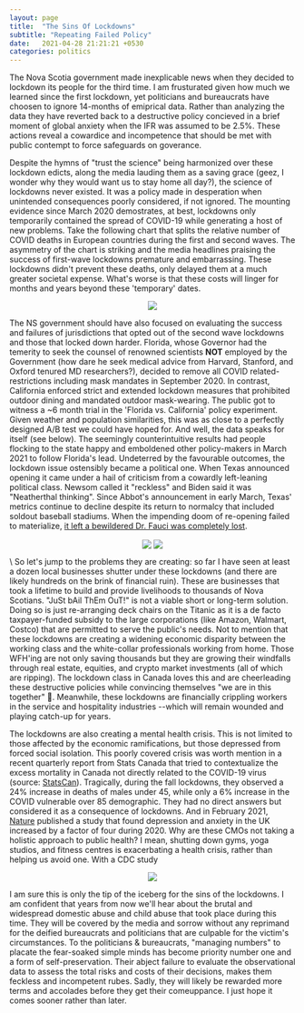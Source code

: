 ```yaml
---
layout: page
title:  "The Sins Of Lockdowns"
subtitle: "Repeating Failed Policy"
date:   2021-04-28 21:21:21 +0530
categories: politics
---
```


The Nova Scotia government made inexplicable news when they decided to lockdown its people for the third time. I am frusturated given how much we learned since the first lockdown, yet politicians and bureaucrats have choosen to ignore 14-months of emiprical data. Rather than analyzing the data they have reverted back to a destructive policy concieved in a brief moment of global anxiety when the IFR was assumed to be 2.5%. These actions reveal a cowardice and incompetence that should be met with public contempt to force safeguards on goverance.

Despite the hymns of "trust the science" being harmonized over these lockdown edicts, along the media lauding them as a saving grace (geez, I wonder why they would want us to stay home all day?), the science of lockdowns never existed. It was a policy made in desperation when unintended consequences poorly considered, if not ignored. The mounting evidence since March 2020 demostrates, at best, lockdowns only temporarily contained the spread of COVID-19 while generating a host of new problems. Take the following chart that splits the relative number of COVID deaths in European countries during the first and second waves. The asymmetry of the chart is striking and the media headlines praising the success of first-wave lockdowns premature and embarrassing. These lockdowns didn't prevent these deaths, only delayed them at a much greater societal expense. What's worse is that these costs will linger for months and years beyond these 'temporary' dates. 
  

<p align="center">
  <img align="center" src="https://jfm-data.github.io/assets/img/second_wave.png">
</p>  
  


The NS government should have also focused on evaluating the success and failures of jurisdictions that opted out of the second wave lockdowns and those that locked down harder. Florida, whose Governor had the temerity to seek the counsel of renowned scientists __NOT__ employed by the Government (how dare he seek medical advice from Harvard, Stanford, and Oxford tenured MD researchers?), decided to remove all COVID related-restrictions including mask mandates in September 2020. In contrast, California enforced strict and extended lockdown measures that prohibited outdoor dining and mandated outdoor mask-wearing. The public got to witness a ~6 month trial in the 'Florida vs. California' policy experiment. Given weather and population similarities, this was as close to a perfectly designed A/B test we could have hoped for. And well, the data speaks for itself (see below). The seemingly counterintuitive results had people flocking to the state happy and emboldened other policy-makers in March 2021 to follow Florida's lead. Undeterred by the favourable outcomes, the lockdown issue ostensibly became a political one. When Texas announced opening it came under a hail of criticism from a cowardly left-leaning political class. Newsom called it "reckless" and Biden said it was "Neatherthal thinking". Since Abbot's announcement in early March, Texas' metrics continue to decline despite its return to normalcy that included soldout baseball stadiums. When the impending doom of re-opening failed to materialize, [it left a bewildered Dr. Fauci was completely lost](https://nypost.com/2021/04/10/fauci-not-sure-why-texas-doesnt-have-covid-uptick-after-nixing-masks/). 
  

<p align="center">
  <img align="center" src="https://jfm-data.github.io/assets/img/fla_cali_covid.jpg">
  <img align="center" src="https://jfm-data.github.io/assets/img/US_states_covid.jpg">
</p>    
\
So let's jump to the problems they are creating: so far I have seen at least a dozen local businesses shutter under these lockdowns (and there are likely hundreds on the brink of financial ruin). These are businesses that took a lifetime to build and provide livelihoods to thousands of Nova Scotians. "JuSt bAil ThEm OuT!" is not a viable short or long-term solution. Doing so is just re-arranging deck chairs on the Titanic as it is a de facto taxpayer-funded subsidy to the large corporations (like Amazon, Walmart, Costco) that are permitted to serve the public's needs. Not to mention that these lockdowns are creating a widening economic disparity between the working class and the white-collar professionals working from home. Those WFH'ing are not only saving thousands but they are growing their windfalls through real estate, equities, and crypto market investments (all of which are ripping). The lockdown class in Canada loves this and are cheerleading these destructive policies while convincing themselves "we are in this together" 🤮. Meanwhile, these lockdowns are financially crippling workers in the service and hospitality industries --which will remain wounded and playing catch-up for years.  

The lockdowns are also creating a mental health crisis. This is not limited to those affected by the economic ramifications, but those depressed from forced social isolation. This poorly covered crisis was worth mention in a recent quarterly report from Stats Canada that tried to contextualize the excess mortality in Canada not directly related to the COVID-19 virus (source: [StatsCan](https://www150.statcan.gc.ca/n1/en/daily-quotidien/210310/dq210310c-eng.pdf?st=fHDKnpD3)). Tragically, during the fall lockdowns, they observed a 24% increase in deaths of males under 45, while only a 6% increase in the COVID vulnerable over 85 demographic. They had no direct answers but considered it as a consequence of lockdowns. And in February 2021, [Nature](https://www.nature.com/articles/d41586-021-00175-z) published a study that found depression and anxiety in the UK increased by a factor of four during 2020. Why are these CMOs not taking a holistic approach to public health? I mean, shutting down gyms, yoga studios, and fitness centres is exacerbating a health crisis, rather than helping us avoid one. With a CDC study
  
<p align="center">
  <img align="center" src="https://jfm-data.github.io/assets/img/mental_health.png">
</p>  
  
I am sure this is only the tip of the iceberg for the sins of the lockdowns. I am confident that years from now we'll hear about the brutal and widespread domestic abuse and child abuse that took place during this time. They will be covered by the media and sorrow without any reprimand for the deified bureaucrats and politicians that are culpable for the victim's circumstances. To the politicians & bureaucrats, "managing numbers" to placate the fear-soaked simple minds has become priority number one and a form of self-preservation. Their abject failure to evaluate the observational data to assess the total risks and costs of their decisions, makes them feckless and incompetent rubes. Sadly, they will likely be rewarded more terms and accolades before they get their comeuppance. I just hope it comes sooner rather than later.



